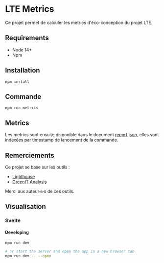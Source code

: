 # LTE Metrics

Ce projet permet de calculer les metrics d'éco-conception du projet LTE.

## Requirements

- Node 14+
- Npm

## Installation

```
npm install
```

## Commande

```
npm run metrics
```

## Metrics

Les metrics sont ensuite disponible dans le document [report.json](report.json), elles sont indexées par timestamp de lancement de la commande.

## Remerciements

Ce projet se base sur les outils :

- [Lighthouse](https://github.com/GoogleChrome/lighthouse)
- [GreenIT Analysis](https://github.com/cnumr/GreenIT-Analysis-cli)

Merci aux auteur·e·s de ces outils.

## Visualisation

### Svelte

#### Developing

```bash
npm run dev

# or start the server and open the app in a new browser tab
npm run dev -- --open
```
